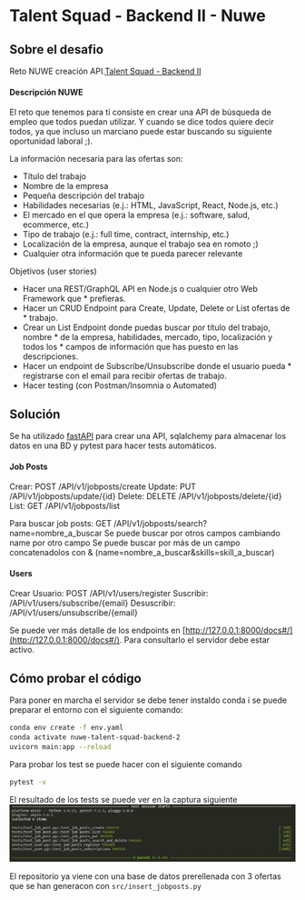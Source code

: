 # Talent Squad - Backend II - Nuwe

## Sobre el desafio

Reto NUWE creación API.[Talent Squad - Backend II](https://nuwe.io/dev/challenges/talent-squad-backend-ii)
#### Descripción NUWE
El reto que tenemos para ti consiste en crear una API de búsqueda de empleo que todos puedan utilizar. Y cuando se dice todos quiere decir todos, ya que incluso un marciano puede estar buscando su siguiente oportunidad laboral ;).

La información necesaria para las ofertas son:

* Título del trabajo
* Nombre de la empresa
* Pequeña descripción del trabajo
* Habilidades necesarias (e.j.: HTML, JavaScript, React, Node.js, etc.)
* El mercado en el que opera la empresa (e.j.: software, salud, ecommerce, etc.)
* Tipo de trabajo (e.j.: full time, contract, internship, etc.)
* Localización de la empresa, aunque el trabajo sea en romoto ;)
* Cualquier otra información que te pueda parecer relevante

Objetivos (user stories)
* Hacer una REST/GraphQL API en Node.js o cualquier otro Web Framework que * prefieras.
* Hacer un CRUD Endpoint para Create, Update, Delete or List ofertas de * trabajo.
* Crear un List Endpoint donde puedas buscar por título del trabajo, nombre * de la empresa, habilidades, mercado, tipo, localización y todos los * campos de información que has puesto en las descripciones.
* Hacer un endpoint de Subscribe/Unsubscribe donde el usuario pueda * registrarse con el email para recibir ofertas de trabajo.
* Hacer testing (con Postman/Insomnia o Automated)

## Solución
Se ha utilizado [fastAPI](https://fastapi.tiangolo.com/) para crear una API, sqlalchemy para almacenar los datos en una BD y pytest para hacer tests automáticos.

#### Job Posts
Crear: POST /API/v1/jobposts/create
Update: PUT /API/v1/jobposts/update/{id}
Delete: DELETE /API/v1/jobposts/delete/{id}
List: GET /API/v1/jobposts/list

Para buscar job posts: GET /API/v1/jobposts/search?name=nombre_a_buscar
Se puede buscar por otros campos cambiando name por otro campo
Se puede buscar por más de un campo concatenadolos con & (name=nombre_a_buscar&skills=skill_a_buscar)

#### Users
Crear Usuario: POST /API/v1/users/register
Suscribir: /API/v1/users/subscribe/{email}
Desuscribir: /API/v1/users/unsubscribe/{email}

Se puede ver más detalle de los endpoints en [http://127.0.0.1:8000/docs#/](http://127.0.0.1:8000/docs#/). Para consultarlo el servidor debe estar activo.

## Cómo probar el código
Para poner en marcha el servidor se debe tener instaldo conda i se puede preparar el entorno con el siguiente comando:

```bash
conda env create -f env.yaml
conda activate nuwe-talent-squad-backend-2
uvicorn main:app --reload
```

Para probar los test se puede hacer con el siguiente comando
```bash
pytest -v
```
El resultado de los tests se puede ver en la captura siguiente
![Tests](img/tests.png)

El repositorio ya viene con una base de datos prerellenada con 3 ofertas que se han generacon con  ```src/insert_jobposts.py```